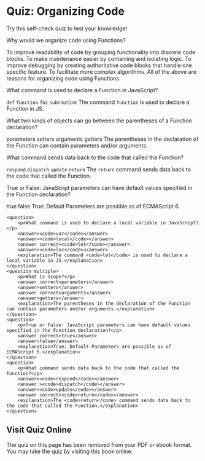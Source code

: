# Quiz: Organizing Code

Try this self-check quiz to test your knowledge!

<quiz name="">
    <question multiple>
        <p>Why would we organize code using Functions?</p>
        <answer correct>To improve readability of code by grouping functionality into discrete code blocks.</answer>
        <answer correct>To make maintenance easier by containing and isolating logic.</answer>
        <answer correct>To improve debugging by creating authoritative code blocks that handle one specific feature.</answer>
        <answer correct>To facilitate more complex algorithms.</answer>
        <explanation>All of the above are reasons for organizing code using Functions.</explanation>
    </question>
    <question>
        <p>What command is used to declare a Function in JavaScript?</p>
        <answer><code>def</code></answer>
        <answer correct><code>function</code></answer>
        <answer><code>fnc</code></answer>
        <answer><code>subroutine</code></answer>
        <explanation>The command <code>function</code> is used to declare a Function in JS.</explanation>
    </question>
    <question multiple>
        <p>What two kinds of objects can go between the parentheses of a Function declaration?</p>
        <answer correct>parameters</answer>
        <answer>setters</answer>
        <answer correct>arguments</answer>
        <answer>getters</answer>
        <explanation>The parentheses in the declaration of the Function can contain parameters and/or arguments.</explanation>
    </question>
    <question>
        <p>What command sends data back to the code that called the Function?</p>
        <answer><code>respond</code></answer>
        <answer ><code>dispatch</code></answer>
        <answer><code>update</code></answer>
        <answer correct><code>return</code></answer>
        <explanation>The <code>return</code> command sends data back to the code that called the Function.</explanation>
    </question>
    <question>
        <p>True or False: JavaScript parameters can have default values specified in the Function declaration?</p>
        <answer correct>true</answer>
        <answer>false</answer>
        <explanation>True: Default Parameters are possible as of ECMAScript 6.</explanation>
    </question>  
    
    
    
    <question>
        <p>What command is used to declare a local variable in JavaScript?</p>
        <answer><code>var</code></answer>
        <answer><code>local</code></answer>
        <answer correct><code>let</code></answer>
        <answer><code>loc</code></answer>
        <explanation>The command <code>let</code> is used to declare a local variable in JS.</explanation>
    </question>
    <question multiple>
        <p>What is scope?</p>
        <answer correct>parameters</answer>
        <answer>setters</answer>
        <answer correct>arguments</answer>
        <answer>getters</answer>
        <explanation>The parentheses in the declaration of the Function can contain parameters and/or arguments.</explanation>
    </question>
    <question>
        <p>True or False: JavaScript parameters can have default values specified in the Function declaration?</p>
        <answer correct>true</answer>
        <answer>false</answer>
        <explanation>True: Default Parameters are possible as of ECMAScript 6.</explanation>
    </question>
    <question>
        <p>What command sends data back to the code that called the Function?</p>
        <answer><code>respond</code></answer>
        <answer ><code>dispatch</code></answer>
        <answer><code>update</code></answer>
        <answer correct><code>return</code></answer>
        <explanation>The <code>return</code> command sends data back to the code that called the Function.</explanation>
    </question>
</quiz>

<div class="no-quiz">
     <h2>Visit Quiz Online</h2>
     <p> 
         The quiz on this page has been removed from your PDF 
         or ebook format. You may take the quiz by visiting
         this book online.
     </p>
</div>
